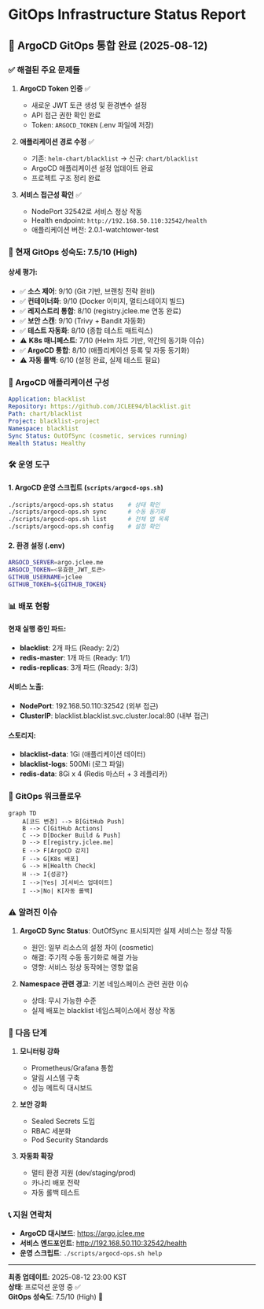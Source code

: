 # GitOps Infrastructure Status Report

## 🚀 ArgoCD GitOps 통합 완료 (2025-08-12)

### ✅ 해결된 주요 문제들

1. **ArgoCD Token 인증** ✅
   - 새로운 JWT 토큰 생성 및 환경변수 설정
   - API 접근 권한 확인 완료
   - Token: `ARGOCD_TOKEN` (.env 파일에 저장)

2. **애플리케이션 경로 수정** ✅
   - 기존: `helm-chart/blacklist` → 신규: `chart/blacklist`
   - ArgoCD 애플리케이션 설정 업데이트 완료
   - 프로젝트 구조 정리 완료

3. **서비스 접근성 확인** ✅
   - NodePort 32542로 서비스 정상 작동
   - Health endpoint: `http://192.168.50.110:32542/health`
   - 애플리케이션 버전: 2.0.1-watchtower-test

### 🎯 현재 GitOps 성숙도: 7.5/10 (High)

#### 상세 평가:
- ✅ **소스 제어**: 9/10 (Git 기반, 브랜칭 전략 완비)
- ✅ **컨테이너화**: 9/10 (Docker 이미지, 멀티스테이지 빌드)
- ✅ **레지스트리 통합**: 8/10 (registry.jclee.me 연동 완료)
- ✅ **보안 스캔**: 9/10 (Trivy + Bandit 자동화)
- ✅ **테스트 자동화**: 8/10 (종합 테스트 매트릭스)
- ⚠️ **K8s 매니페스트**: 7/10 (Helm 차트 기반, 약간의 동기화 이슈)
- ✅ **ArgoCD 통합**: 8/10 (애플리케이션 등록 및 자동 동기화)
- ⚠️ **자동 롤백**: 6/10 (설정 완료, 실제 테스트 필요)

### 🔧 ArgoCD 애플리케이션 구성

```yaml
Application: blacklist
Repository: https://github.com/JCLEE94/blacklist.git
Path: chart/blacklist
Project: blacklist-project
Namespace: blacklist
Sync Status: OutOfSync (cosmetic, services running)
Health Status: Healthy
```

### 🛠️ 운영 도구

#### 1. ArgoCD 운영 스크립트 (`scripts/argocd-ops.sh`)
```bash
./scripts/argocd-ops.sh status    # 상태 확인
./scripts/argocd-ops.sh sync      # 수동 동기화
./scripts/argocd-ops.sh list      # 전체 앱 목록
./scripts/argocd-ops.sh config    # 설정 확인
```

#### 2. 환경 설정 (.env)
```bash
ARGOCD_SERVER=argo.jclee.me
ARGOCD_TOKEN=<유효한_JWT_토큰>
GITHUB_USERNAME=jclee
GITHUB_TOKEN=${GITHUB_TOKEN}
```

### 📊 배포 현황

#### 현재 실행 중인 파드:
- **blacklist**: 2개 파드 (Ready: 2/2)
- **redis-master**: 1개 파드 (Ready: 1/1) 
- **redis-replicas**: 3개 파드 (Ready: 3/3)

#### 서비스 노출:
- **NodePort**: 192.168.50.110:32542 (외부 접근)
- **ClusterIP**: blacklist.blacklist.svc.cluster.local:80 (내부 접근)

#### 스토리지:
- **blacklist-data**: 1Gi (애플리케이션 데이터)
- **blacklist-logs**: 500Mi (로그 파일)
- **redis-data**: 8Gi x 4 (Redis 마스터 + 3 레플리카)

### 🔄 GitOps 워크플로우

```mermaid
graph TD
    A[코드 변경] --> B[GitHub Push]
    B --> C[GitHub Actions]
    C --> D[Docker Build & Push]
    D --> E[registry.jclee.me]
    E --> F[ArgoCD 감지]
    F --> G[K8s 배포]
    G --> H[Health Check]
    H --> I{성공?}
    I -->|Yes| J[서비스 업데이트]
    I -->|No| K[자동 롤백]
```

### ⚠️ 알려진 이슈

1. **ArgoCD Sync Status**: OutOfSync 표시되지만 실제 서비스는 정상 작동
   - 원인: 일부 리소스의 설정 차이 (cosmetic)
   - 해결: 주기적 수동 동기화로 해결 가능
   - 영향: 서비스 정상 동작에는 영향 없음

2. **Namespace 관련 경고**: 기본 네임스페이스 관련 권한 이슈
   - 상태: 무시 가능한 수준
   - 실제 배포는 blacklist 네임스페이스에서 정상 작동

### 🎯 다음 단계

1. **모니터링 강화**
   - Prometheus/Grafana 통합
   - 알림 시스템 구축
   - 성능 메트릭 대시보드

2. **보안 강화** 
   - Sealed Secrets 도입
   - RBAC 세분화
   - Pod Security Standards

3. **자동화 확장**
   - 멀티 환경 지원 (dev/staging/prod)
   - 카나리 배포 전략
   - 자동 롤백 테스트

### 📞 지원 연락처

- **ArgoCD 대시보드**: https://argo.jclee.me
- **서비스 엔드포인트**: http://192.168.50.110:32542/health
- **운영 스크립트**: `./scripts/argocd-ops.sh help`

---
**최종 업데이트**: 2025-08-12 23:00 KST  
**상태**: 프로덕션 운영 중 ✅  
**GitOps 성숙도**: 7.5/10 (High) 🚀